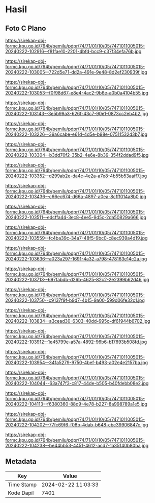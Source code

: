 # Hasil

## Foto C Plano

https://sirekap-obj-formc.kpu.go.id/764b/pemilu/pdpr/74/71/01/10/05/7471011005015-20240222-102916--f81fae10-2201-4bfd-bcc9-c37f34efa76b.jpg

https://sirekap-obj-formc.kpu.go.id/764b/pemilu/pdpr/74/71/01/10/05/7471011005015-20240222-103005--722d5e71-dd2a-491e-9e48-8d2ef230939f.jpg

https://sirekap-obj-formc.kpu.go.id/764b/pemilu/pdpr/74/71/01/10/05/7471011005015-20240222-103053--f0f98d67-e8e4-4ac2-9b6e-a0b0a4104b55.jpg

https://sirekap-obj-formc.kpu.go.id/764b/pemilu/pdpr/74/71/01/10/05/7471011005015-20240222-103143--3e5b99a3-626f-43c7-90e1-0873cc2eb4b2.jpg

https://sirekap-obj-formc.kpu.go.id/764b/pemilu/pdpr/74/71/01/10/05/7471011005015-20240222-103226--39a6cabe-e61d-4d5e-b98e-07511532d3b7.jpg

https://sirekap-obj-formc.kpu.go.id/764b/pemilu/pdpr/74/71/01/10/05/7471011005015-20240222-103304--b3dd70f2-35b2-4e6e-8b39-354f2ddad9f5.jpg

https://sirekap-obj-formc.kpu.go.id/764b/pemilu/pdpr/74/71/01/10/05/7471011005015-20240222-103352--d299ab2e-da4c-4e2a-a7e8-4b55b53aaff7.jpg

https://sirekap-obj-formc.kpu.go.id/764b/pemilu/pdpr/74/71/01/10/05/7471011005015-20240222-103436--c66ec674-d66a-4897-a0ea-8cfff014a8b0.jpg

https://sirekap-obj-formc.kpu.go.id/764b/pemilu/pdpr/74/71/01/10/05/7471011005015-20240222-103511--edcffa44-3ec8-4ee5-9d5c-2da50829a666.jpg

https://sirekap-obj-formc.kpu.go.id/764b/pemilu/pdpr/74/71/01/10/05/7471011005015-20240222-103559--fc4ba39c-34a7-48f5-9bc0-c8ec939a4d19.jpg

https://sirekap-obj-formc.kpu.go.id/764b/pemilu/pdpr/74/71/01/10/05/7471011005015-20240222-103636--a023a297-1691-4a32-a798-478163e14c2a.jpg

https://sirekap-obj-formc.kpu.go.id/764b/pemilu/pdpr/74/71/01/10/05/7471011005015-20240222-103713--697fabdb-d26b-4625-82c2-2e2399b62d46.jpg

https://sirekap-obj-formc.kpu.go.id/764b/pemilu/pdpr/74/71/01/10/05/7471011005015-20240222-103750--c9137f9f-b9d7-4b15-9a00-599d06fe32c1.jpg

https://sirekap-obj-formc.kpu.go.id/764b/pemilu/pdpr/74/71/01/10/05/7471011005015-20240222-103834--a3cead30-6303-40dd-995c-df61944b6702.jpg

https://sirekap-obj-formc.kpu.go.id/764b/pemilu/pdpr/74/71/01/10/05/7471011005015-20240222-103912--1e45799e-a57a-4892-96b6-b17693b508fd.jpg

https://sirekap-obj-formc.kpu.go.id/764b/pemilu/pdpr/74/71/01/10/05/7471011005015-20240222-103954--341a5279-9750-4bef-b493-a02e4e2157ba.jpg

https://sirekap-obj-formc.kpu.go.id/764b/pemilu/pdpr/74/71/01/10/05/7471011005015-20240222-104044--63a747f3-c817-44de-b505-b40fdebb08e2.jpg

https://sirekap-obj-formc.kpu.go.id/764b/pemilu/pdpr/74/71/01/10/05/7471011005015-20240222-104113--f6380360-88d9-4e78-b227-8a998789a1e5.jpg

https://sirekap-obj-formc.kpu.go.id/764b/pemilu/pdpr/74/71/01/10/05/7471011005015-20240222-104202--77fc69f6-f08b-4dab-b648-cbc39906847c.jpg

https://sirekap-obj-formc.kpu.go.id/764b/pemilu/pdpr/74/71/01/10/05/7471011005015-20240222-104238--be44bb53-4451-4612-acd7-1a35140b80ba.jpg


## Metadata

| Key        | Value               |
| ---------- | ------------------- |
| Time Stamp | 2024-02-22 11:03:33 |
| Kode Dapil | 7401                |




